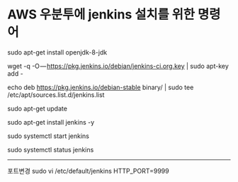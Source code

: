 # AWS 우분투에 jenkins 설치를 위한 명령어

sudo apt-get install openjdk-8-jdk

wget -q -O — https://pkg.jenkins.io/debian/jenkins-ci.org.key | sudo apt-key add -

echo deb https://pkg.jenkins.io/debian-stable binary/ | sudo tee /etc/apt/sources.list.d/jenkins.list

sudo apt-get update

sudo apt-get install jenkins -y

sudo systemctl start jenkins

sudo systemctl status jenkins

---

포트변경
sudo vi /etc/default/jenkins
HTTP_PORT=9999
